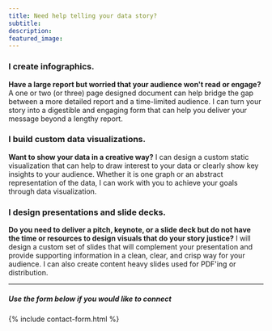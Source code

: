 ```yaml
---
title: Need help telling your data story?
subtitle:
description:
featured_image:
---
```


### I create infographics.
**Have a large report but worried that your audience won't read or engage?** A one or two (or three) page designed document can help bridge the gap between a more detailed report and a time-limited audience. I can turn your story into a digestible and engaging form that can help you deliver your message beyond a lengthy report.


### I build custom data visualizations.
**Want to show your data in a creative way?** I can design a custom static visualization that can help to draw interest to your data or clearly show key insights to your audience. Whether it is one graph or an abstract representation of the data, I can work with you to achieve your goals through data visualization.


### I design presentations and slide decks.
**Do you need to deliver a pitch, keynote, or a slide deck but do not have the time or resources to design visuals that do your story justice?** I will design a custom set of slides that will complement your presentation and provide supporting information in a clean, clear, and crisp way for your audience. I can also create content heavy slides used for PDF'ing or distribution.


---

##### Use the form below if you would like to connect
{% include contact-form.html %}